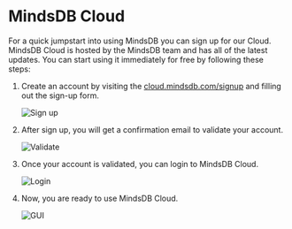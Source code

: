 # MindsDB Cloud

For a quick jumpstart into using MindsDB you can sign up for our Cloud. MindsDB Cloud is hosted by the MindsDB team and has all of the latest updates. You can start using it immediately for free by following these steps:

1. Create an account by visiting the [cloud.mindsdb.com/signup](https://cloud.mindsdb.com/signup) and filling out the sign-up form.

    ![Sign up](/assets/cloud/login.png)

2. After sign up, you will get a confirmation email to validate your account.    

    ![Validate](/assets/cloud/email.png)

3. Once your account is validated, you can login to MindsDB Cloud.

    ![Login](/assets/cloud/ready.png)

4. Now, you are ready to use MindsDB Cloud.

    ![GUI](/assets/cloud/gui.png)
